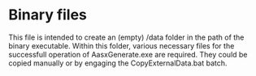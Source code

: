 ﻿# Binary files

This file is intended to create an (empty) /data folder in the path of the binary executable.
Within this folder, various necessary files for the successfull operation of AasxGenerate.exe are required.
They could be copied manually or by engaging the CopyExternalData.bat batch.